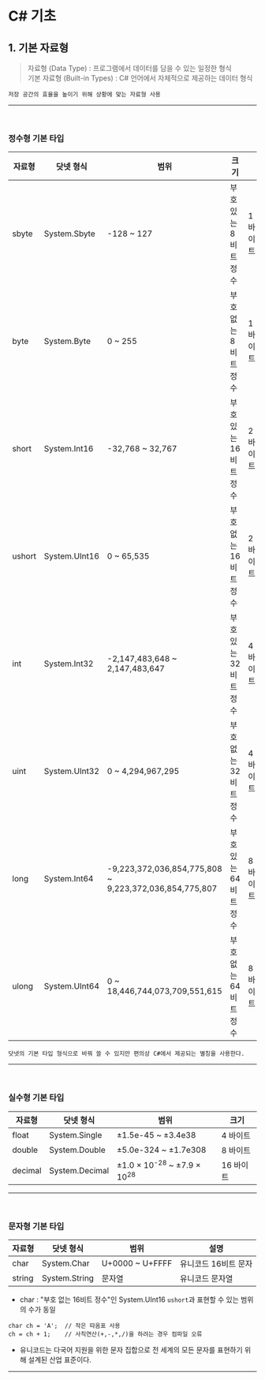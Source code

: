 # C# 기초
## 1. 기본 자료형
> 자료형 (Data Type) : 프로그램에서 데이터를 담을 수 있는 일정한 형식    
> 기본 자료형 (Built-in Types) : C# 언어에서 자체적으로 제공하는 데이터 형식
```
저장 공간의 효율을 높이기 위해 상황에 맞는 자료형 사용
```
****
<br>

### 정수형 기본 타입
|자료형|닷넷 형식|범위|크기||
|---|---|---|---|---|
|sbyte|System.Sbyte|-128 ~ 127|부호 있는 8비트 정수|1 바이트|
|byte|System.Byte|0 ~ 255|부호 없는 8비트 정수|1 바이트|
|short|System.Int16|-32,768 ~ 32,767|부호 있는 16비트 정수|2 바이트|
|ushort|System.UInt16|0 ~ 65,535|부호 없는 16비트 정수|2 바이트|
|int|System.Int32|-2,147,483,648 ~ 2,147,483,647|부호 있는 32비트 정수|4 바이트|
|uint|System.UInt32|0 ~ 4,294,967,295|부호 없는 32비트 정수|4 바이트|
|long|System.Int64|-9,223,372,036,854,775,808 ~ 9,223,372,036,854,775,807|부호 있는 64비트 정수|8 바이트|
|ulong|System.UInt64|0 ~ 18,446,744,073,709,551,615|부호 없는 64비트 정수|8 바이트|

```
닷넷의 기본 타입 형식으로 바꿔 쓸 수 있지만 편의상 C#에서 제공되는 별칭을 사용한다.
```
****
<br>

### 실수형 기본 타입
|자료형|닷넷 형식|범위|크기|
|---|---|---|---|
|float|System.Single|±1.5e-45 ~ ±3.4e38|4 바이트|
|double|System.Double|±5.0e-324 ~ ±1.7e308|8 바이트|
|decimal|System.Decimal|±1.0 × 10<sup>-28</sup> ~ ±7.9 × 10<sup>28</sup>|16 바이트|

****
<br>

### 문자형 기본 타입
|자료형|닷넷 형식|범위|설명|
|---|---|---|---|
|char|System.Char|U+0000 ~ U+FFFF|유니코드 16비트 문자|
|string|System.String|문자열|유니코드 문자열|

- char : "부호 없는 16비트 정수"인 System.UInt16 `ushort`과 표현할 수 있는 범위의 수가 동일
```
char ch = 'A';  // 작은 따옴표 사용
ch = ch + 1;    // 사칙연산(+,-,*,/)을 하려는 경우 컴파일 오류
```
- 유니코드는 다국어 지원을 위한 문자 집합으로 전 세계의 모든 문자를 표현하기 위해 설계된 산업 표준이다.

****
<br>

